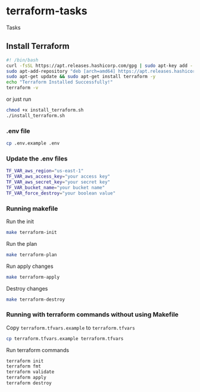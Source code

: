# terraform-tasks
Tasks

## Install Terraform
```sh
#! /bin/bash
curl -fsSL https://apt.releases.hashicorp.com/gpg | sudo apt-key add -
sudo apt-add-repository "deb [arch=amd64] https://apt.releases.hashicorp.com $(lsb_release -cs) main" -y
sudo apt-get update && sudo apt-get install terraform -y
echo "Terraform Installed Successfully!"
terraform -v
```

or just run
```sh
chmod +x install_terraform.sh
./install_terraform.sh
```


### .env file

```sh
cp .env.example .env
```

### Update the .env files
```sh
TF_VAR_aws_region="us-east-1"
TF_VAR_aws_access_key="your access key"
TF_VAR_aws_secret_key="your secret key"
TF_VAR_bucket_name="your bucket name"
TF_VAR_force_destroy="your boolean value"
```

### Running makefile

Run the init
```sh
make terraform-init
```

Run the plan
```sh
make terraform-plan
```

Run apply changes
```sh
make terraform-apply
```

Destroy changes
```sh
make terraform-destroy
```

### Running with terraform commands without using Makefile

Copy `terraform.tfvars.example` to `terraform.tfvars`
```sh
cp terraform.tfvars.example terraform.tfvars
```

Run terraform commands

```sh
terraform init
terraform fmt
terraform validate
terraform apply
terraform destroy
```